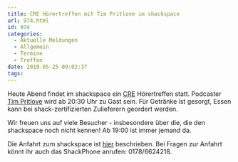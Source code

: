 ```yaml
---
title: CRE Hörertreffen mit Tim Pritlove im shackspace
url: 974.html
id: 974
categories:
  - Aktuelle Meldungen
  - Allgemein
  - Termine
  - Treffen
date: 2010-05-25 09:02:37
tags:
---
```


Heute Abend findet im shackspace ein [CRE](http://chaosradio.ccc.de/chaosradio_express.html) Hörertreffen statt. Podcaster [Tim Pritlove](http://tim.geekheim.de/) wird ab 20:30 Uhr zu Gast sein. Für Getränke ist gesorgt, Essen kann bei shack-zertifizierten Zulieferern geordert werden.

Wir freuen uns auf viele Besucher - insbesondere über die, die den shackspace noch nicht kennen! Ab 19:00 ist immer jemand da.

Die Anfahrt zum shackspace ist [hier](https://blog.shackspace.de/?page_id=713) beschrieben. Bei Fragen zur Anfahrt könnt ihr auch das ShackPhone anrufen: 0178/6624218.